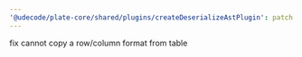 ```yaml
---
'@udecode/plate-core/shared/plugins/createDeserializeAstPlugin': patch
---
```


fix cannot copy a row/column format from table 